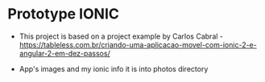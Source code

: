 # Prototype IONIC

- This project is based on a project example by Carlos Cabral - https://tableless.com.br/criando-uma-aplicacao-movel-com-ionic-2-e-angular-2-em-dez-passos/ 

- App's images and my ionic info it is into photos directory 
